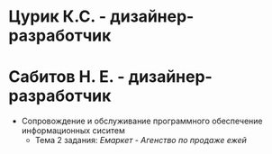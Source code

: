 # Цурик К.С. - дизайнер-разработчик
# Сабитов Н. Е. - дизайнер-разработчик
- Сопровождение и обслуживание программного обеспечение информационных сиситем
  - Тема 2 задания: *Емаркет* - *Агенство по продаже ежей*
